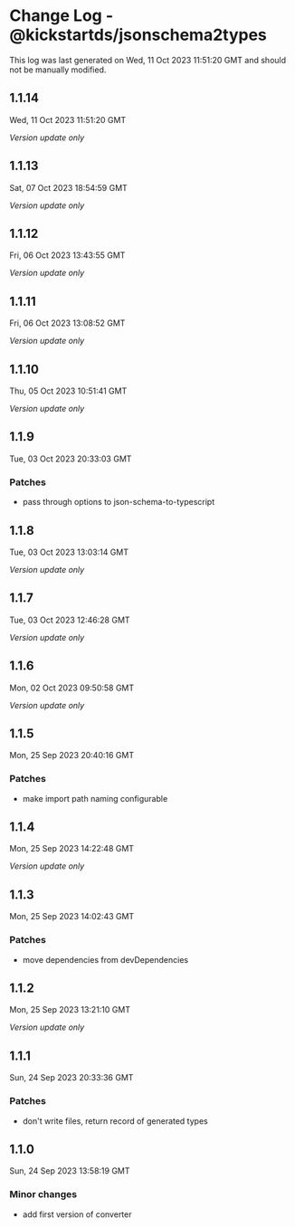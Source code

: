 # Change Log - @kickstartds/jsonschema2types

This log was last generated on Wed, 11 Oct 2023 11:51:20 GMT and should not be manually modified.

## 1.1.14
Wed, 11 Oct 2023 11:51:20 GMT

_Version update only_

## 1.1.13
Sat, 07 Oct 2023 18:54:59 GMT

_Version update only_

## 1.1.12
Fri, 06 Oct 2023 13:43:55 GMT

_Version update only_

## 1.1.11
Fri, 06 Oct 2023 13:08:52 GMT

_Version update only_

## 1.1.10
Thu, 05 Oct 2023 10:51:41 GMT

_Version update only_

## 1.1.9
Tue, 03 Oct 2023 20:33:03 GMT

### Patches

- pass through options to json-schema-to-typescript

## 1.1.8
Tue, 03 Oct 2023 13:03:14 GMT

_Version update only_

## 1.1.7
Tue, 03 Oct 2023 12:46:28 GMT

_Version update only_

## 1.1.6
Mon, 02 Oct 2023 09:50:58 GMT

_Version update only_

## 1.1.5
Mon, 25 Sep 2023 20:40:16 GMT

### Patches

- make import path naming configurable

## 1.1.4
Mon, 25 Sep 2023 14:22:48 GMT

_Version update only_

## 1.1.3
Mon, 25 Sep 2023 14:02:43 GMT

### Patches

- move dependencies from devDependencies

## 1.1.2
Mon, 25 Sep 2023 13:21:10 GMT

_Version update only_

## 1.1.1
Sun, 24 Sep 2023 20:33:36 GMT

### Patches

- don't write files, return record of generated types

## 1.1.0
Sun, 24 Sep 2023 13:58:19 GMT

### Minor changes

- add first version of converter

